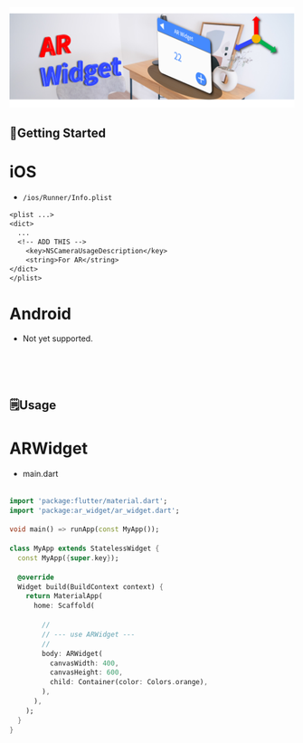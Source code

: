 ![Header](https://github.com/rbdog/flutter_note_packages/blob/main/ar_widget/static/ar-widget-header.png?raw=true)

## 🚀Getting Started

# iOS

- `/ios/Runner/Info.plist`

```Info.plist
<plist ...>
<dict>
  ...
  <!-- ADD THIS -->
	<key>NSCameraUsageDescription</key>
	<string>For AR</string>
</dict>
</plist>
```

# Android

- Not yet supported.

<br>
<br>
<br>

## 🗒Usage

# ARWidget

- main.dart

```/lib/main.dart

import 'package:flutter/material.dart';
import 'package:ar_widget/ar_widget.dart';

void main() => runApp(const MyApp());

class MyApp extends StatelessWidget {
  const MyApp({super.key});

  @override
  Widget build(BuildContext context) {
    return MaterialApp(
      home: Scaffold(

        //
        // --- use ARWidget ---
        //
        body: ARWidget(
          canvasWidth: 400,
          canvasHeight: 600,
          child: Container(color: Colors.orange),
        ),
      ),
    );
  }
}

```

